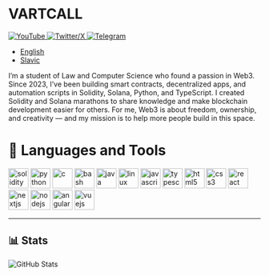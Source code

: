 <h1 >VARTCALL</h1>

<p>
  <a href="https://www.youtube.com/@vartcall" target="_blank">
    <img src="https://img.shields.io/badge/YouTube-FF0000?style=flat&logo=youtube&logoColor=white" alt="YouTube"/>
  </a>
  <a href="https://x.com/vartcall" target="_blank">
    <img src="https://img.shields.io/badge/X-000000?style=flat&logo=x&logoColor=white" alt="Twitter/X"/>
  </a>
  <a href="https://t.me/code_vartcall" target="_blank">
    <img src="https://img.shields.io/badge/Telegram-229ED9?style=flat&logo=telegram&logoColor=white" alt="Telegram"/>
  </a>
</p>

- [English](https://github.com/vartcall/vartcall/tree/main/docs/english)
- [Slavic](https://github.com/vartcall/vartcall/tree/main/docs/slavic)

I’m a student of Law and Computer Science who found a passion in Web3. Since 2023, I’ve been building smart contracts, decentralized apps, and automation scripts in Solidity, Solana, Python, and TypeScript. I created Solidity and Solana marathons to share knowledge and make blockchain development easier for others. For me, Web3 is about freedom, ownership, and creativity — and my mission is to help more people build in this space.

# 📖 Languages and Tools

<p align="left">
  <img src="https://cdn.jsdelivr.net/gh/devicons/devicon/icons/solidity/solidity-original.svg" alt="solidity" width="40" height="40"/>
  <img src="https://cdn.jsdelivr.net/gh/devicons/devicon/icons/python/python-original.svg" alt="python" width="40" height="40"/>
  <img src="https://cdn.jsdelivr.net/gh/devicons/devicon/icons/c/c-original.svg" alt="c" width="40" height="40"/>
  <img src="https://cdn.jsdelivr.net/gh/devicons/devicon/icons/bash/bash-original.svg" alt="bash" width="40" height="40"/>
  <img src="https://cdn.jsdelivr.net/gh/devicons/devicon/icons/java/java-original.svg" alt="java" width="40" height="40"/>
  <img src="https://cdn.jsdelivr.net/gh/devicons/devicon/icons/linux/linux-original.svg" alt="linux" width="40" height="40"/>
  <img src="https://cdn.jsdelivr.net/gh/devicons/devicon/icons/javascript/javascript-original.svg" alt="javascript" width="40" height="40"/>
  <img src="https://cdn.jsdelivr.net/gh/devicons/devicon/icons/typescript/typescript-original.svg" alt="typescript" width="40" height="40"/>
  <img src="https://cdn.jsdelivr.net/gh/devicons/devicon/icons/html5/html5-original.svg" alt="html5" width="40" height="40"/>
  <img src="https://cdn.jsdelivr.net/gh/devicons/devicon/icons/css3/css3-original.svg" alt="css3" width="40" height="40"/>
  <img src="https://cdn.jsdelivr.net/gh/devicons/devicon/icons/react/react-original.svg" alt="react" width="40" height="40"/>
  <img src="https://cdn.jsdelivr.net/gh/devicons/devicon/icons/nextjs/nextjs-original.svg" alt="nextjs" width="40" height="40"/>
  <img src="https://cdn.jsdelivr.net/gh/devicons/devicon/icons/nodejs/nodejs-original.svg" alt="nodejs" width="40" height="40"/>
  <img src="https://cdn.jsdelivr.net/gh/devicons/devicon/icons/angularjs/angularjs-original.svg" alt="angular" width="40" height="40"/>
  <img src="https://cdn.jsdelivr.net/gh/devicons/devicon/icons/vuejs/vuejs-original.svg" alt="vuejs" width="40" height="40"/>
</p>

---

## 📊 Stats

![GitHub Stats](https://github-readme-stats.vercel.app/api?username=vartcall&show_icons=true&theme=radical)

